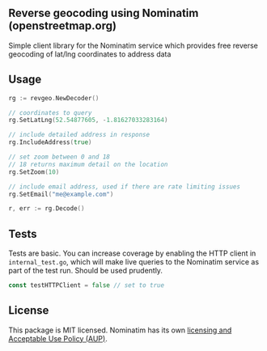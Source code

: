 ## Reverse geocoding using Nominatim (openstreetmap.org)

Simple client library for the Nominatim service which provides free reverse geocoding of lat/lng coordinates to address data

## Usage

```Go
rg := revgeo.NewDecoder()

// coordinates to query
rg.SetLatLng(52.54877605, -1.81627033283164)

// include detailed address in response
rg.IncludeAddress(true)

// set zoom between 0 and 18
// 18 returns maximum detail on the location
rg.SetZoom(10) 

// include email address, used if there are rate limiting issues
rg.SetEmail("me@example.com")

r, err := rg.Decode()
```

## Tests

Tests are basic. You can increase coverage by enabling the HTTP client in ```internal_test.go```, which will make live queries to the Nominatim service as part of the test run. Should be used prudently.

```Go
const testHTTPClient = false // set to true
```

## License

This package is MIT licensed. Nominatim has its own [licensing and Acceptable Use Policy (AUP)](https://operations.osmfoundation.org/policies/nominatim/). 